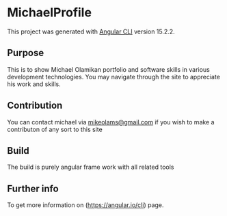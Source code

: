 # MichaelProfile

This project was generated with [Angular CLI](https://github.com/angular/angular-cli) version 15.2.2.

## Purpose

This is to show Michael Olamikan portfolio and software skills in various development technologies. You may navigate through the site to appreciate his work and skills.

## Contribution

You can contact michael via mikeolams@gmail.com if you wish to make a contributon of any sort to this site

## Build

The build is purely angular frame work with all related tools

## Further info

To get more information on (https://angular.io/cli) page.
